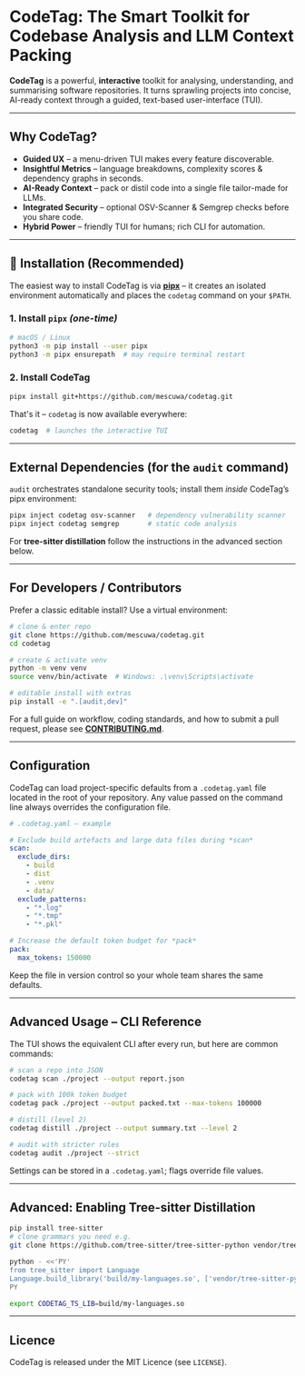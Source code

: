 # CodeTag: The Smart Toolkit for Codebase Analysis and LLM Context Packing

**CodeTag** is a powerful, **interactive** toolkit for analysing, understanding, and summarising software repositories. It turns sprawling projects into concise, AI-ready context through a guided, text-based user-interface (TUI).

---

## Why CodeTag?

* **Guided UX** – a menu-driven TUI makes every feature discoverable.
* **Insightful Metrics** – language breakdowns, complexity scores & dependency graphs in seconds.
* **AI-Ready Context** – pack or distil code into a single file tailor-made for LLMs.
* **Integrated Security** – optional OSV-Scanner & Semgrep checks before you share code.
* **Hybrid Power** – friendly TUI for humans; rich CLI for automation.

---

## 🚀 Installation (Recommended)

The easiest way to install CodeTag is via **[pipx](https://pypa.github.io/pipx/)** – it creates an isolated environment automatically and places the `codetag` command on your `$PATH`.

### 1. Install `pipx` *(one-time)*

```bash
# macOS / Linux
python3 -m pip install --user pipx
python3 -m pipx ensurepath  # may require terminal restart
```

### 2. Install CodeTag

```bash
pipx install git+https://github.com/mescuwa/codetag.git
```

That's it – `codetag` is now available everywhere:

```bash
codetag  # launches the interactive TUI
```

---

## External Dependencies (for the `audit` command)

`audit` orchestrates standalone security tools; install them *inside* CodeTag’s pipx environment:

```bash
pipx inject codetag osv-scanner   # dependency vulnerability scanner
pipx inject codetag semgrep       # static code analysis
```

For **tree-sitter distillation** follow the instructions in the advanced section below.

---

## For Developers / Contributors

Prefer a classic editable install? Use a virtual environment:

```bash
# clone & enter repo
git clone https://github.com/mescuwa/codetag.git
cd codetag

# create & activate venv
python -m venv venv
source venv/bin/activate  # Windows: .\venv\Scripts\activate

# editable install with extras
pip install -e ".[audit,dev]"
```

For a full guide on workflow, coding standards, and how to submit a pull
request, please see **[CONTRIBUTING.md](CONTRIBUTING.md)**.

---

## Configuration

CodeTag can load project-specific defaults from a `.codetag.yaml` file located
in the root of your repository.  Any value passed on the command line always
overrides the configuration file.

```yaml
# .codetag.yaml — example

# Exclude build artefacts and large data files during *scan*
scan:
  exclude_dirs:
    - build
    - dist
    - .venv
    - data/
  exclude_patterns:
    - "*.log"
    - "*.tmp"
    - "*.pkl"

# Increase the default token budget for *pack*
pack:
  max_tokens: 150000
```

Keep the file in version control so your whole team shares the same defaults.

---

## Advanced Usage – CLI Reference

The TUI shows the equivalent CLI after every run, but here are common commands:

```bash
# scan a repo into JSON
codetag scan ./project --output report.json

# pack with 100k token budget
codetag pack ./project --output packed.txt --max-tokens 100000

# distill (level 2)
codetag distill ./project --output summary.txt --level 2

# audit with stricter rules
codetag audit ./project --strict
```

Settings can be stored in a `.codetag.yaml`; flags override file values.

---

## Advanced: Enabling Tree-sitter Distillation

```bash
pip install tree-sitter
# clone grammars you need e.g.
git clone https://github.com/tree-sitter/tree-sitter-python vendor/tree-sitter-python

python - <<'PY'
from tree_sitter import Language
Language.build_library('build/my-languages.so', ['vendor/tree-sitter-python'])
PY

export CODETAG_TS_LIB=build/my-languages.so
```

---

## Licence

CodeTag is released under the MIT Licence (see `LICENSE`).